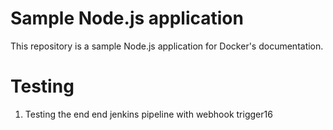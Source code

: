 # Sample Node.js application

This repository is a sample Node.js application for Docker's documentation.

# Testing

1. Testing the end end jenkins pipeline with webhook trigger16